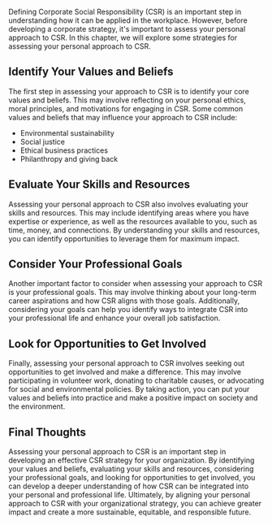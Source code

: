 
Defining Corporate Social Responsibility (CSR) is an important step in understanding how it can be applied in the workplace. However, before developing a corporate strategy, it's important to assess your personal approach to CSR. In this chapter, we will explore some strategies for assessing your personal approach to CSR.

Identify Your Values and Beliefs
--------------------------------

The first step in assessing your approach to CSR is to identify your core values and beliefs. This may involve reflecting on your personal ethics, moral principles, and motivations for engaging in CSR. Some common values and beliefs that may influence your approach to CSR include:

* Environmental sustainability
* Social justice
* Ethical business practices
* Philanthropy and giving back

Evaluate Your Skills and Resources
----------------------------------

Assessing your personal approach to CSR also involves evaluating your skills and resources. This may include identifying areas where you have expertise or experience, as well as the resources available to you, such as time, money, and connections. By understanding your skills and resources, you can identify opportunities to leverage them for maximum impact.

Consider Your Professional Goals
--------------------------------

Another important factor to consider when assessing your approach to CSR is your professional goals. This may involve thinking about your long-term career aspirations and how CSR aligns with those goals. Additionally, considering your goals can help you identify ways to integrate CSR into your professional life and enhance your overall job satisfaction.

Look for Opportunities to Get Involved
--------------------------------------

Finally, assessing your personal approach to CSR involves seeking out opportunities to get involved and make a difference. This may involve participating in volunteer work, donating to charitable causes, or advocating for social and environmental policies. By taking action, you can put your values and beliefs into practice and make a positive impact on society and the environment.

Final Thoughts
--------------

Assessing your personal approach to CSR is an important step in developing an effective CSR strategy for your organization. By identifying your values and beliefs, evaluating your skills and resources, considering your professional goals, and looking for opportunities to get involved, you can develop a deeper understanding of how CSR can be integrated into your personal and professional life. Ultimately, by aligning your personal approach to CSR with your organizational strategy, you can achieve greater impact and create a more sustainable, equitable, and responsible future.
